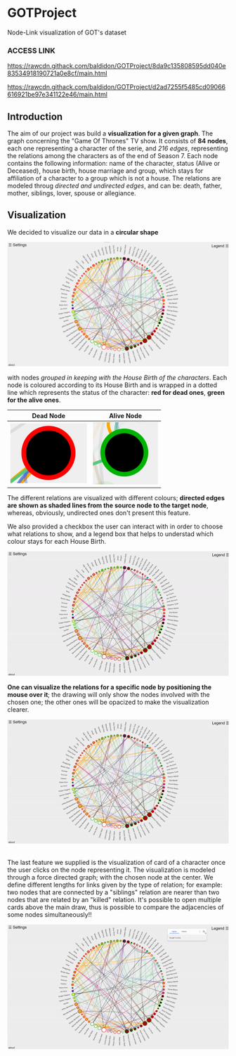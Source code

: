 # GOTProject
Node-Link visualization of GOT's dataset

### ACCESS LINK
https://rawcdn.githack.com/baldidon/GOTProject/8da9c135808595dd040e83534918190721a0e8cf/main.html

https://rawcdn.githack.com/baldidon/GOTProject/d2ad7255f5485cd09066616921be97e341122e46/main.html

## Introduction

The aim of our project was build a **visualization for a given graph**. The graph concerning the "Game Of Thrones" TV show. It consists of **84 nodes**, each one representing a character of the serie, and *216 
edges*, representing the relations among the characters as of the end of Season 7. Each node contains the following information: name of the character, status (Alive or Deceased), house birth, house marriage and group,
which stays for affiliation of a character to a group which is not a house. The relations are modeled throug *directed and undirected edges*, and can be: death, father, mother, siblings, lover, spouse or allegiance.


## Visualization

We decided to visualize our data in a **circular shape**

![](/images/screenshots/1-screen.png)

with nodes *grouped in keeping with the House Birth of the characters*. Each node is coloured according to its House Birth and is wrapped in a dotted line which represents
the status of the character: **red for dead ones**, **green for the alive ones**.



Dead Node             |  Alive Node
:-------------------------:|:-------------------------:
![](/images/screenshots/2-dead-screen.png)  |  ![](/images/screenshots/2-alive-screen.png)

The different relations are visualized with different colours; **directed edges are shown as shaded lines from the source node to the target node**, whereas, obviously, undirected ones don't present this feature.


We also provided a checkbox the user can interact with in order to choose what relations to show, 
and a legend box that helps to understad which colour stays for each House Birth.

<p align="center">
  <img src="images/screenshots/1-gif.gif" alt="animated" />
</p>

**One can visualize the relations for a specific node by positioning the mouse over it**; the drawing will only show the nodes involved with the chosen one; the other ones will be opacized to make the visualization
clearer.

<p align="center">
  <img src="images/screenshots/2-gif.gif" alt="animated" />
</p>


<br>
The last feature we supplied is the visualization of card of a character once the user clicks on the node representing it. The visualization is modeled through a force directed graph; with the chosen node at the center. We define different lengths for links given by the type of relation; for example: two nodes that are connected by a "siblings" relation are nearer than two nodes that are related by an "killed" relation.
It's possible to open multiple cards above the main draw, thus is possible to compare the adjacencies of some nodes simultaneously!!

<p align="center">
  <img src="images/screenshots/3-gif.gif" alt="animated" />
</p>

